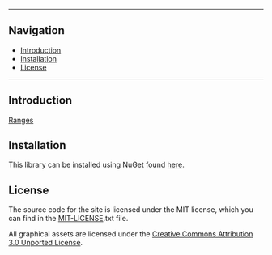 <hr>

## Navigation
* <a href="#introduction">Introduction</a>
* <a href="#installation">Installation</a>
* <a href="#license">License</a>

<hr>

<h2><a name="introduction">Introduction</a></h2>

[Ranges](https://learn.microsoft.com/en-us/dotnet/csharp/language-reference/proposals/csharp-8.0/ranges)

<h2><a name="installation">Installation</a></h2>

This library can be installed using NuGet found [here](https://www.nuget.org/packages/Ranges/).

<h2><a name="license">License</a></h2>

The source code for the site is licensed under the MIT license, which you can find in
the [MIT-LICENSE].txt file.

All graphical assets are licensed under the
[Creative Commons Attribution 3.0 Unported License](https://creativecommons.org/licenses/by/3.0/).

[//]: # (These are reference links used in the body of this note and get stripped out when the markdown processor does its job.)

   [GNU LESSER GENERAL PUBLIC LICENSE]: <http://www.gnu.org/licenses/lgpl-3.0.en.html>
   [MSDN article]: <https://msdn.microsoft.com/en-us/library/c5b8a8f9(v=vs.100).aspx>
   [MIT-License]: <http://choosealicense.com/licenses/mit/>
